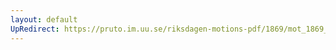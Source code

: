 ```yaml
---
layout: default
UpRedirect: https://pruto.im.uu.se/riksdagen-motions-pdf/1869/mot_1869__ak__212/mot_1869__ak__212-001.pdf
---
```


